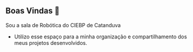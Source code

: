 ## Boas Vindas 🤖

Sou a sala de Robótica do CIEBP de Catanduva

- Utilizo esse espaço para a minha organização e compartilhamento dos meus projetos desenvolvidos.

